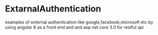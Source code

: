 # ExtarnalAuthentication
examples of external authentication like google,facebook,microsoft etc by using angular 8 as a front end and and asp.net core 3.0 for restful api 
